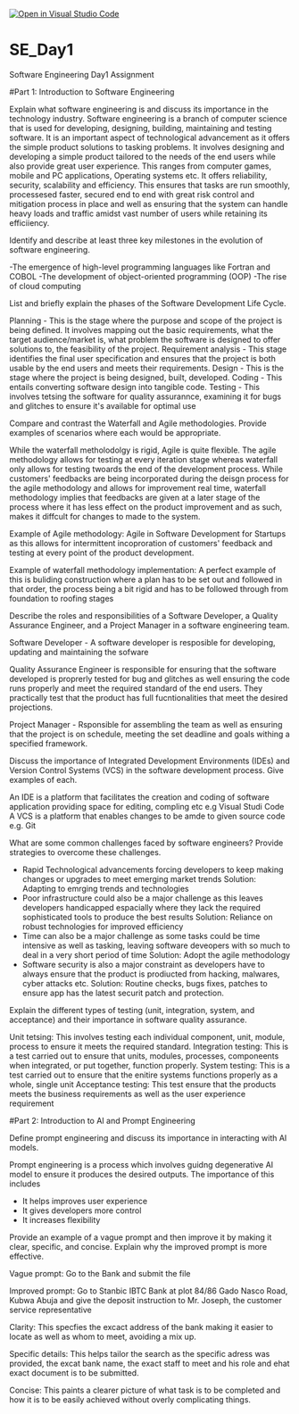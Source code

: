 [![Open in Visual Studio Code](https://classroom.github.com/assets/open-in-vscode-2e0aaae1b6195c2367325f4f02e2d04e9abb55f0b24a779b69b11b9e10269abc.svg)](https://classroom.github.com/online_ide?assignment_repo_id=18386990&assignment_repo_type=AssignmentRepo)
# SE_Day1
Software Engineering Day1 Assignment

#Part 1: Introduction to Software Engineering


Explain what software engineering is and discuss its importance in the technology industry.
Software engineering is a branch of computer science that is used for developing, designing, building, maintaining and testing software. It is an important aspect of technological advancement as it offers the simple product solutions to tasking problems. It involves designing and developing a simple product tailored to the needs of the end users while also provide great user experience. This ranges from computer games, mobile and PC applications, Operating systems etc. It offers reliability, security, scalability and efficiency. This ensures that tasks are run smoothly, processesed faster, secured end to end with great risk control and mitigation process in place and well as ensuring that the system can handle heavy loads and traffic amidst vast number of users while retaining its efficiiency. 



Identify and describe at least three key milestones in the evolution of software engineering.

-The emergence of high-level programming languages like Fortran and COBOL
-The development of object-oriented programming (OOP)
-The rise of cloud computing


List and briefly explain the phases of the Software Development Life Cycle.


Planning -  This is the stage where the purpose and scope of the project is being defined. It involves mapping out the basic requirements, what the target audience/market is, what problem the software is designed to offer solutions to, the feasibility of the project. 
Requirement analysis - This stage identifies the final user specification and ensures that the project is both usable by the end users and meets their requirements. 
Design - This is the stage where the project is being designed, built, developed. 
Coding - This entails converting software design into tangible code.
Testing - This involves tetsing the software for quality assurannce, examining it for bugs and glitches to ensure it's available for optimal use 


Compare and contrast the Waterfall and Agile methodologies. Provide examples of scenarios where each would be appropriate.

While the waterfall metholodolgy is rigid, Agile is quite flexible. The agile methodology allows for testing at every iteration stage whereas waterfall only allows for testing twoards the end of the development process. While customers' feedbacks are being incorporated during the deisgn process for the agile methodology and allows for improvement real time, waterfall methodology implies that feedbacks are given at a later stage of the process where it has less effect on the product improvement and as such, makes it diffcult for changes to made to the system. 

Example of Agile methodology: Agile in Software Development for Startups as this allows for intermittent incoproration of customers' feedback and testing at every point of the product development. 

Example of waterfall methodology implementation: A perfect example of this is buliding construction where a plan has to be set out and followed in that order, the process being a bit rigid and has to be followed through from foundation to roofing stages

Describe the roles and responsibilities of a Software Developer, a Quality Assurance Engineer, and a Project Manager in a software engineering team.

Software Developer - A software developer is resposible for developing, updating and maintaining the sofware

Quality Assurance Engineer is responsible for ensuring that the software developed is proprerly tested for bug and glitches as well ensuring the code runs properly and meet the required standard of the end users. They practically test that the product has full fucntionalities that meet the desired projections. 

Project Manager - Rsponsible for assembling the team as well as ensuring that the project is on schedule, meeting the set deadline and goals withing a specified framework. 

Discuss the importance of Integrated Development Environments (IDEs) and Version Control Systems (VCS) in the software development process. Give examples of each.

An IDE is a platform that facilitates the creation and coding of software application providing space for editing, compling etc e.g Visual Studi Code
A VCS is a platform that enables changes to be amde to given source code e.g. Git

What are some common challenges faced by software engineers? Provide strategies to overcome these challenges.

- Rapid Technological advancements forcing developers to keep making changes or upgrades to meet emerging market trends
  Solution: Adapting to emrging trends and technologies
- Poor infrastructure could also be a major challenge as this leaves developers handicapped espacially where they lack the required sophisticated tools to produce the best results
  Solution: Reliance on robust technologies for improved efficiency 
- Time can also be a major challenge as some tasks could be time intensive as well as tasking, leaving software deveopers with so much to deal in a very short period of time
  Solution: Adopt the agile methodology 
- Software security is also a major constraint as developers have to always ensure that the product is prodiucted from hacking, malwares, cyber attacks etc.
  Solution: Routine checks, bugs fixes, patches to ensure app has the latest securit patch and protection. 


Explain the different types of testing (unit, integration, system, and acceptance) and their importance in software quality assurance.

Unit tetsing: This involves testing each individual component, unit, module, process to ensure it meets the required standard. 
Integration testing: This is a test carried out to ensure that units, modules, processes, componeents when integrated, or put together, function properly. 
System testing: This is a test carried out to ensure that the enitire systems functions properly as a whole, single unit 
Acceptance testing: This test ensure that the products meets the business requirements as well as the user experience requirement 


#Part 2: Introduction to AI and Prompt Engineering


Define prompt engineering and discuss its importance in interacting with AI models.

Prompt engineering is a process which involves guidng degenerative AI model to ensure it produces the desired outputs.
The importance of this includes
- It helps improves user experience
- It gives developers more control
- It increases flexibility
  


Provide an example of a vague prompt and then improve it by making it clear, specific, and concise. Explain why the improved prompt is more effective.

Vague prompt: Go to the Bank and submit the file

Improved prompt: Go to Stanbic IBTC Bank at plot 84/86 Gado Nasco Road, Kubwa Abuja and give the deposit instruction to Mr. Joseph, the customer service representative

Clarity: This specfies the excact address of the bank making it easier to locate as well as whom to meet, avoiding a mix up.

Specific details: This helps tailor the search as the specific adress was provided, the excat bank name, the exact staff to meet and his role and ehat exact document is to be submitted.

Concise: This paints a clearer picture of what task is to be completed and how it is to be easily achieved without overly complicating things. 
